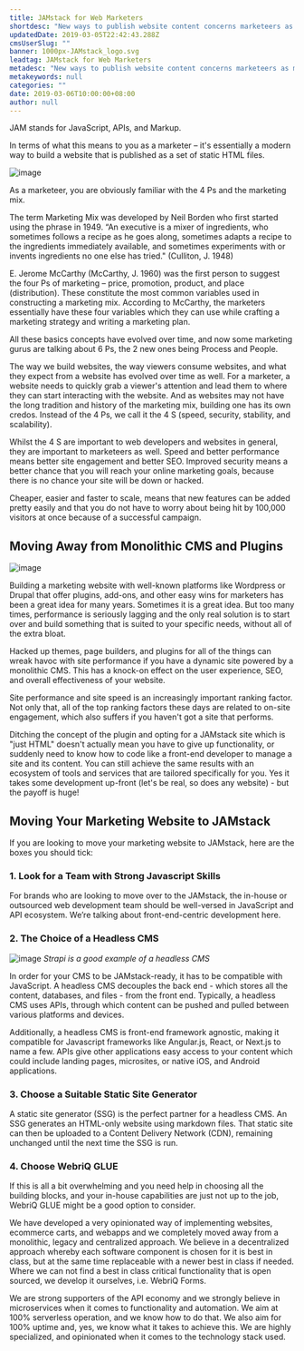 ```yaml
---
title: JAMstack for Web Marketers
shortdesc: "New ways to publish website content concerns marketeers as much as it concerns web developers. Let's see how JAMstack figures into this."
updatedDate: 2019-03-05T22:42:43.288Z
cmsUserSlug: ""
banner: 1000px-JAMstack_logo.svg
leadtag: JAMstack for Web Marketers
metadesc: "New ways to publish website content concerns marketeers as much as it concerns web developers. Let's see how JAMstack figures into this."
metakeywords: null
categories: ""
date: 2019-03-06T10:00:00+08:00
author: null
---
```


JAM stands for JavaScript, APIs, and Markup.

In terms of what this means to you as a marketer – it's essentially a modern way to build a website that is published as a set of static HTML files.

![image](https://res.cloudinary.com/dnla85pdq/image/upload/v1551825126/webriq-services/images/1000px-JAMstack_logo.svg.png)

As a marketeer, you are obviously familiar with the 4 Ps and the marketing mix. 

The term Marketing Mix was developed by Neil Borden who first started using the phrase in 1949. “An executive is a mixer of ingredients, who sometimes follows a recipe as he goes along, sometimes adapts a recipe to the ingredients immediately available, and sometimes experiments with or invents ingredients no one else has tried." (Culliton, J. 1948)

E. Jerome McCarthy (McCarthy, J. 1960) was the first person to suggest the four Ps of marketing – price, promotion, product, and place (distribution). These constitute the most common variables used in constructing a marketing mix. According to McCarthy, the marketers essentially have these four variables which they can use while crafting a marketing strategy and writing a marketing plan. 

All these basics concepts have evolved over time, and now some marketing gurus are talking about 6 Ps, the 2 new ones being Process and People. 

The way we build websites, the way viewers consume websites, and what they expect from a website has evolved over time as well. For a marketer, a website needs to quickly grab a viewer's attention and lead them to where they can start interacting with the website. And as websites may not have the long tradition and history of the marketing mix, building one has its own credos. Instead of the 4 Ps, we call it the 4 S (speed, security, stability, and scalability). 

Whilst the 4 S are important to web developers and websites in general, they are important to marketeers as well. Speed and better performance means better site engagement and better SEO. Improved security means a better chance that you will reach your online marketing goals, because there is no chance your site will be down or hacked. 

Cheaper, easier and faster to scale, means that new features can be added pretty easily and that you do not have to worry about being hit by 100,000 visitors at once because of a successful campaign. 

## Moving Away from Monolithic CMS and Plugins

![image](https://res.cloudinary.com/dnla85pdq/image/upload/v1551825159/webriq-services/images/online-marketing-1246457_960_720.jpg)

Building a marketing website with well-known platforms like Wordpress or Drupal that offer plugins, add-ons, and other easy wins for marketers has been a great idea for many years. Sometimes it is a great idea. But too many times, performance is seriously lagging and the only real solution is to start over and build something that is suited to your specific needs, without all of the extra bloat.

Hacked up themes, page builders, and plugins for all of the things can wreak havoc with site performance if you have a dynamic site powered by a monolithic CMS. This has a knock-on effect on the user experience, SEO, and overall effectiveness of your website. 

Site performance and site speed is an increasingly important ranking factor. Not only that, all of the top ranking factors these days are related to on-site engagement, which also suffers if you haven't got a site that performs.

Ditching the concept of the plugin and opting for a JAMstack site which is "just HTML" doesn't actually mean you have to give up functionality, or suddenly need to know how to code like a front-end developer to manage a site and its content. You can still achieve the same results with an ecosystem of tools and services that are tailored specifically for you. Yes it takes some development up-front (let's be real, so does any website) - but the payoff is huge!  

## Moving Your Marketing Website to JAMstack

If you are looking to move your marketing website to JAMstack, here are the boxes you should tick:

### 1. Look for a Team with Strong Javascript Skills

For brands who are looking to move over to the JAMstack, the in-house or outsourced web development team should be well-versed in JavaScript and API ecosystem. We’re talking about front-end-centric development here. 

### 2. The Choice of a Headless CMS 

![image](https://res.cloudinary.com/dnla85pdq/image/upload/v1551825424/webriq-services/images/68747470733a2f2f626c6f672e7374726170692e696f2f636f6e74656e742f696d616765732f323031372f31302f6c6f676f2e706e67.png)
*Strapi is a good example of a headless CMS*

In order for your CMS to be JAMstack-ready, it has to be compatible with JavaScript. A headless CMS decouples the back end - which stores all the content, databases, and files - from the front end. Typically, a headless CMS uses APIs, through which content can be pushed and pulled between various platforms and devices. 

Additionally, a headless CMS is front-end framework agnostic, making it compatible for Javascript frameworks like Angular.js, React, or Next.js to name a few. APIs give other applications easy access to your content which could include landing pages, microsites, or native iOS, and Android applications.

### 3. Choose a Suitable Static Site Generator

A static site generator (SSG) is the perfect partner for a headless CMS. An SSG generates an HTML-only website using markdown files. That static site can then be uploaded to a Content Delivery Network (CDN), remaining unchanged until the next time the SSG is run.

### 4. Choose WebriQ GLUE

If this is all a bit overwhelming and you need help in choosing all the building blocks, and your in-house capabilities are just not up to the job, WebriQ GLUE might be a good option to consider. 

We have developed a very opinionated way of implementing websites, ecommerce carts, and webapps and we completely moved away from a monolithic, legacy and centralized approach. We believe in a decentralized approach whereby each software component is chosen for it is best in class, but at the same time replaceable with a newer best in class if needed. Where we can not find a best in class critical functionality that is open sourced, we develop it ourselves, i.e. WebriQ Forms. 

We are strong supporters of the API economy and we strongly believe in microservices when it comes to functionality and automation. We aim at 100% serverless operation, and we know how to do that. We also aim for 100% uptime and, yes, we know what it takes to achieve this. We are highly specialized, and opinionated when it comes to the technology stack used.




